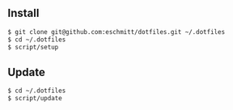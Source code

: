 ## Install

```bash
$ git clone git@github.com:eschmitt/dotfiles.git ~/.dotfiles
$ cd ~/.dotfiles
$ script/setup
```

## Update 

```bash
$ cd ~/.dotfiles
$ script/update
```
